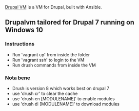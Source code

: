[Drupal VM](https://www.drupalvm.com/) is a VM for Drupal, built with Ansible.

## Drupalvm tailored for Drupal 7 running on Windows 10

### Instructions
- Run 'vagrant up' from inside the folder
- Run 'vagrant ssh' to login to the VM
- Run drush commands from inside the VM
### Nota bene
- Drush is version 8 which works best on drupal 7
- use 'drush cr' to clear the cache
- use 'drush en [MODULENAME]' to enable modules
- use 'drush dl [MODULENAME]' to download modules
